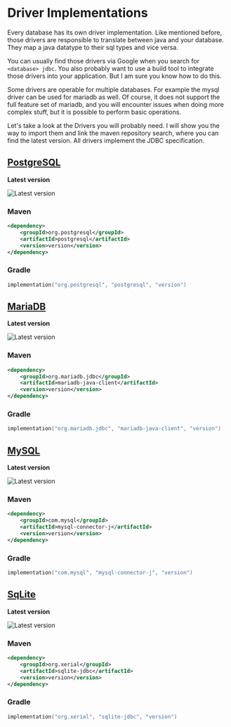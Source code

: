# Driver Implementations

Every database has its own driver implementation.
Like mentioned before, those drivers are responsible to translate between java and your database.
They map a java datatype to their sql types and vice versa.

You can usually find those drivers via Google when you search for `<database> jdbc`.
You also probably want to use a build tool to integrate those drivers into your application.
But I am sure you know how to do this.

Some drivers are operable for multiple databases.
For example the mysql driver can be used for mariadb as well.
Of course, it does not support the full feature set of mariadb, and you will encounter issues when doing more complex stuff, but it is possible to perform basic operations.

Let's take a look at the Drivers you will probably need.
I will show you the way to import them and link the maven repository search, where you can find the latest version.
All drivers implement the JDBC specification.

## [PostgreSQL](https://mvnrepository.com/artifact/org.postgresql/postgresql)
**Latest version**

![Latest version](https://img.shields.io/maven-central/v/org.postgresql/postgresql)

### Maven
```xml
<dependency>
    <groupId>org.postgresql</groupId>
    <artifactId>postgresql</artifactId>
    <version>version</version>
</dependency>
```

### Gradle
```kts
implementation("org.postgresql", "postgresql", "version")
```

## [MariaDB](https://mvnrepository.com/artifact/org.mariadb.jdbc/mariadb-java-client)
**Latest version**

![Latest version](https://img.shields.io/maven-central/v/org.mariadb.jdbc/mariadb-java-client)

### Maven
```xml
<dependency>
    <groupId>org.mariadb.jdbc</groupId>
    <artifactId>mariadb-java-client</artifactId>
    <version>version</version>
</dependency>
```

### Gradle
```kts
implementation("org.mariadb.jdbc", "mariadb-java-client", "version")
```

## [MySQL](https://mvnrepository.com/artifact/com.mysql/mysql-connector-j)
**Latest version**

![Latest version](https://img.shields.io/maven-central/v/com.mysql/mysql-connector-j)

### Maven
```xml
<dependency>
    <groupId>com.mysql</groupId>
    <artifactId>mysql-connector-j</artifactId>
    <version>version</version>
</dependency>
```

### Gradle
```kts
implementation("com.mysql", "mysql-connector-j", "version")
```

## [SqLite](https://mvnrepository.com/artifact/org.xerial/sqlite-jdbc)
**Latest version**

![Latest version](https://img.shields.io/maven-central/v/org.xerial/sqlite-jdbc)

### Maven
```xml
<dependency>
    <groupId>org.xerial</groupId>
    <artifactId>sqlite-jdbc</artifactId>
    <version>version</version>
</dependency>
```

### Gradle
```kts
implementation("org.xerial", "sqlite-jdbc", "version")
```





